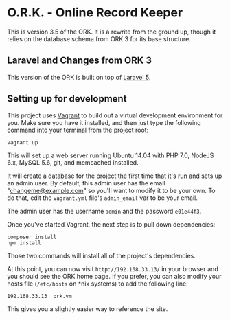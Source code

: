 # O.R.K. - Online Record Keeper

This is version 3.5 of the ORK. It is a rewrite from the ground up, though it relies on the database schema from ORK 3 for its base structure.

## Laravel and Changes from ORK 3

This version of the ORK is built on top of [Laravel 5](https://www.laravel.com).

## Setting up for development

This project uses [Vagrant](http://www.vagrantup.com) to build out a virtual development environment for you. Make sure you have it installed, and then just type the following command into your terminal from the project root:

```
vagrant up
```

This will set up a web server running Ubuntu 14.04 with PHP 7.0, NodeJS 6.x, MySQL 5.6, git, and memcached installed. 

It will create a database for the project the first time that it's run and sets up an admin user. By default, this admin user has the email "changeme@example.com" so you'll want to modify it to be your own. To do that, edit the `vagrant.yml` file's `admin_email` var to be your email.

The admin user has the username `admin` and the password `e01e44f3`.

Once you've started Vagrant, the next step is to pull down dependencies:

```
composer install
npm install
```

Those two commands will install all of the project's dependencies.

At this point, you can now visit `http://192.168.33.13/` in your browser and you should see the ORK home page. If you prefer, you can also modify your hosts file (`/etc/hosts` on *nix systems) to add the following line:

```
192.168.33.13  ork.vm
```

This gives you a slightly easier way to reference the site.
